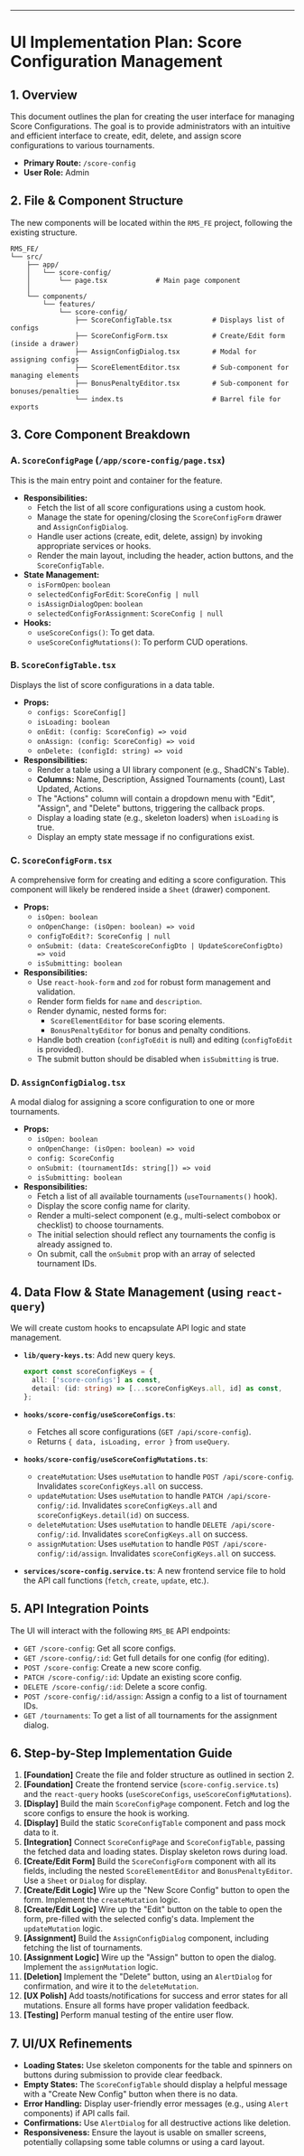 ---

# UI Implementation Plan: Score Configuration Management

## 1. Overview

This document outlines the plan for creating the user interface for managing Score Configurations. The goal is to provide administrators with an intuitive and efficient interface to create, edit, delete, and assign score configurations to various tournaments.

-   **Primary Route:** `/score-config`
-   **User Role:** Admin

## 2. File & Component Structure

The new components will be located within the `RMS_FE` project, following the existing structure.

```
RMS_FE/
└── src/
    ├── app/
    │   └── score-config/
    │       └── page.tsx            # Main page component
    │
    └── components/
        └── features/
            └── score-config/
                ├── ScoreConfigTable.tsx          # Displays list of configs
                ├── ScoreConfigForm.tsx           # Create/Edit form (inside a drawer)
                ├── AssignConfigDialog.tsx        # Modal for assigning configs
                ├── ScoreElementEditor.tsx        # Sub-component for managing elements
                ├── BonusPenaltyEditor.tsx        # Sub-component for bonuses/penalties
                └── index.ts                      # Barrel file for exports
```

## 3. Core Component Breakdown

### A. `ScoreConfigPage` (`/app/score-config/page.tsx`)

This is the main entry point and container for the feature.

-   **Responsibilities:**
    -   Fetch the list of all score configurations using a custom hook.
    -   Manage the state for opening/closing the `ScoreConfigForm` drawer and `AssignConfigDialog`.
    -   Handle user actions (create, edit, delete, assign) by invoking appropriate services or hooks.
    -   Render the main layout, including the header, action buttons, and the `ScoreConfigTable`.
-   **State Management:**
    -   `isFormOpen`: `boolean`
    -   `selectedConfigForEdit`: `ScoreConfig | null`
    -   `isAssignDialogOpen`: `boolean`
    -   `selectedConfigForAssignment`: `ScoreConfig | null`
-   **Hooks:**
    -   `useScoreConfigs()`: To get data.
    -   `useScoreConfigMutations()`: To perform CUD operations.

### B. `ScoreConfigTable.tsx`

Displays the list of score configurations in a data table.

-   **Props:**
    -   `configs: ScoreConfig[]`
    -   `isLoading: boolean`
    -   `onEdit: (config: ScoreConfig) => void`
    -   `onAssign: (config: ScoreConfig) => void`
    -   `onDelete: (configId: string) => void`
-   **Responsibilities:**
    -   Render a table using a UI library component (e.g., ShadCN's Table).
    -   **Columns:** Name, Description, Assigned Tournaments (count), Last Updated, Actions.
    -   The "Actions" column will contain a dropdown menu with "Edit", "Assign", and "Delete" buttons, triggering the callback props.
    -   Display a loading state (e.g., skeleton loaders) when `isLoading` is true.
    -   Display an empty state message if no configurations exist.

### C. `ScoreConfigForm.tsx`

A comprehensive form for creating and editing a score configuration. This component will likely be rendered inside a `Sheet` (drawer) component.

-   **Props:**
    -   `isOpen: boolean`
    -   `onOpenChange: (isOpen: boolean) => void`
    -   `configToEdit?: ScoreConfig | null`
    -   `onSubmit: (data: CreateScoreConfigDto | UpdateScoreConfigDto) => void`
    -   `isSubmitting: boolean`
-   **Responsibilities:**
    -   Use `react-hook-form` and `zod` for robust form management and validation.
    -   Render form fields for `name` and `description`.
    -   Render dynamic, nested forms for:
        -   `ScoreElementEditor` for base scoring elements.
        -   `BonusPenaltyEditor` for bonus and penalty conditions.
    -   Handle both creation (`configToEdit` is null) and editing (`configToEdit` is provided).
    -   The submit button should be disabled when `isSubmitting` is true.

### D. `AssignConfigDialog.tsx`

A modal dialog for assigning a score configuration to one or more tournaments.

-   **Props:**
    -   `isOpen: boolean`
    -   `onOpenChange: (isOpen: boolean) => void`
    -   `config: ScoreConfig`
    -   `onSubmit: (tournamentIds: string[]) => void`
    -   `isSubmitting: boolean`
-   **Responsibilities:**
    -   Fetch a list of all available tournaments (`useTournaments()` hook).
    -   Display the score config name for clarity.
    -   Render a multi-select component (e.g., multi-select combobox or checklist) to choose tournaments.
    -   The initial selection should reflect any tournaments the config is already assigned to.
    -   On submit, call the `onSubmit` prop with an array of selected tournament IDs.

## 4. Data Flow & State Management (using `react-query`)

We will create custom hooks to encapsulate API logic and state management.

-   **`lib/query-keys.ts`**: Add new query keys.
    ```typescript
    export const scoreConfigKeys = {
      all: ['score-configs'] as const,
      detail: (id: string) => [...scoreConfigKeys.all, id] as const,
    };
    ```

-   **`hooks/score-config/useScoreConfigs.ts`**:
    -   Fetches all score configurations (`GET /api/score-config`).
    -   Returns `{ data, isLoading, error }` from `useQuery`.

-   **`hooks/score-config/useScoreConfigMutations.ts`**:
    -   `createMutation`: Uses `useMutation` to handle `POST /api/score-config`. Invalidates `scoreConfigKeys.all` on success.
    -   `updateMutation`: Uses `useMutation` to handle `PATCH /api/score-config/:id`. Invalidates `scoreConfigKeys.all` and `scoreConfigKeys.detail(id)` on success.
    -   `deleteMutation`: Uses `useMutation` to handle `DELETE /api/score-config/:id`. Invalidates `scoreConfigKeys.all` on success.
    -   `assignMutation`: Uses `useMutation` to handle `POST /api/score-config/:id/assign`. Invalidates `scoreConfigKeys.all` on success.

-   **`services/score-config.service.ts`**: A new frontend service file to hold the API call functions (`fetch`, `create`, `update`, etc.).

## 5. API Integration Points

The UI will interact with the following `RMS_BE` API endpoints:

-   `GET /score-config`: Get all score configs.
-   `GET /score-config/:id`: Get full details for one config (for editing).
-   `POST /score-config`: Create a new score config.
-   `PATCH /score-config/:id`: Update an existing score config.
-   `DELETE /score-config/:id`: Delete a score config.
-   `POST /score-config/:id/assign`: Assign a config to a list of tournament IDs.
-   `GET /tournaments`: To get a list of all tournaments for the assignment dialog.

## 6. Step-by-Step Implementation Guide

1.  **[Foundation]** Create the file and folder structure as outlined in section 2.
2.  **[Foundation]** Create the frontend service (`score-config.service.ts`) and the `react-query` hooks (`useScoreConfigs`, `useScoreConfigMutations`).
3.  **[Display]** Build the main `ScoreConfigPage` component. Fetch and log the score configs to ensure the hook is working.
4.  **[Display]** Build the static `ScoreConfigTable` component and pass mock data to it.
5.  **[Integration]** Connect `ScoreConfigPage` and `ScoreConfigTable`, passing the fetched data and loading states. Display skeleton rows during load.
6.  **[Create/Edit Form]** Build the `ScoreConfigForm` component with all its fields, including the nested `ScoreElementEditor` and `BonusPenaltyEditor`. Use a `Sheet` or `Dialog` for display.
7.  **[Create/Edit Logic]** Wire up the "New Score Config" button to open the form. Implement the `createMutation` logic.
8.  **[Create/Edit Logic]** Wire up the "Edit" button on the table to open the form, pre-filled with the selected config's data. Implement the `updateMutation` logic.
9.  **[Assignment]** Build the `AssignConfigDialog` component, including fetching the list of tournaments.
10. **[Assignment Logic]** Wire up the "Assign" button to open the dialog. Implement the `assignMutation` logic.
11. **[Deletion]** Implement the "Delete" button, using an `AlertDialog` for confirmation, and wire it to the `deleteMutation`.
12. **[UX Polish]** Add toasts/notifications for success and error states for all mutations. Ensure all forms have proper validation feedback.
13. **[Testing]** Perform manual testing of the entire user flow.

## 7. UI/UX Refinements

-   **Loading States:** Use skeleton components for the table and spinners on buttons during submission to provide clear feedback.
-   **Empty States:** The `ScoreConfigTable` should display a helpful message with a "Create New Config" button when there is no data.
-   **Error Handling:** Display user-friendly error messages (e.g., using `Alert` components) if API calls fail.
-   **Confirmations:** Use `AlertDialog` for all destructive actions like deletion.
-   **Responsiveness:** Ensure the layout is usable on smaller screens, potentially collapsing some table columns or using a card layout.